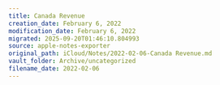 ```yaml
---
title: Canada Revenue
creation_date: February 6, 2022
modification_date: February 6, 2022
migrated: 2025-09-20T01:46:10.804993
source: apple-notes-exporter
original_path: iCloud/Notes/2022-02-06-Canada Revenue.md
vault_folder: Archive/uncategorized
filename_date: 2022-02-06
---
```





